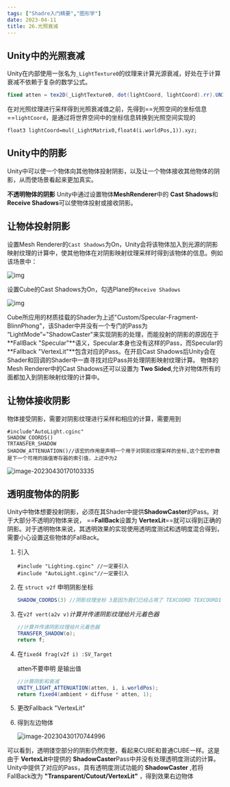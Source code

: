 ```yaml
---
tags: ["Shadre入门精要","图形学"]
date: 2023-04-11
title: 26.光照衰减 
---
```

## **Unity中的光照衰减**

Unity在内部使用一张名为`_LightTexture0`的纹理来计算光源衰减，好处在于计算衰减不依赖于复杂的数学公式。

```cs
fixed atten = tex2D(_LightTexture0, dot(lightCoord, lightCoord).rr).UNITY_ATTEN_CHANNEL;   
```

在对光照纹理进行采样得到光照衰减值之前，先得到==光照空间的坐标信息==`lightCoord`，是通过将世界空间中的坐标信息转换到光照空间实现的

```text
float3 lightCoord=mul(_LightMatrix0,float4(i.worldPos,1)).xyz; 
```

## **Unity中的阴影**

Unity中可以使一个物体向其他物体投射阴影，以及让一个物体接收其他物体的阴影，从而使场景看起来更加真实。

**不透明物体的阴影**
Unity中通过设置物体**MeshRenderer**中的 **Cast Shadows**和 **Receive Shadows**可以使物体投射或接收阴影。

## **让物体投射阴影**

设置Mesh Renderer的`Cast Shadows`为On，Unity会将该物体加入到光源的阴影映射纹理的计算中，使其他物体在对阴影映射纹理采样时得到该物体的信息。例如该场景中：

![img](/images/posts/v2-eaa7fa651bae33d56120346de7b950e6_720w.webp)

设置Cube的Cast Shadows为On，勾选Plane的`Receive Shadows`

![img](/images/posts/v2-6e21e7febcde67d2cf34cafe88f8c0d7_720w.png)

Cube所应用的材质挂载的Shader为上述"Custom/Specular-Fragment-BlinnPhong"，该Shader中并没有一个专门的Pass为 “LightMode”="ShadowCaster"来实现阴影的处理，而能投射的阴影的原因在于 **FallBack "Specular"**语义，Specular本身也没有这样的Pass，而Specular的 **Fallback "VertexLit"**包含对应的Pass。在开启Cast Shadows后Unity会在Shader和回调的Shader中一直寻找对应Pass并处理阴影映射纹理计算。
物体的Mesh Renderer中的Cast Shadows还可以设置为 **Two Sided**,允许对物体所有的面都加入到阴影映射纹理的计算中。

## **让物体接收阴影**

物体接受阴影，需要对阴影纹理进行采样和相应的计算，需要用到

```
#include"AutoLight.cginc"
SHADOW_COORDS()
TRTANSFER_SHADOW
SHADOW_ATTENUATION()//该宏的作用是声明一个用于对阴影纹理采样的坐标,这个宏的参数是下一个可用的插值寄存器的索引值，上述中为2
```

![image-20230430170103335](/images/posts/image-20230430170103335.png)

## **透明度物体的阴影**

Unity中物体想要投射阴影，必须在其Shader中提供**ShadowCaster**的Pass。对于大部分不透明的物体来说， ==**FallBack**设置为 **VertexLit**==就可以得到正确的阴影。对于透明物体来说，其透明效果的实现使用透明度测试和透明度混合得到，需要小心设置这些物体的FallBack。

1. 引入

   ```传送\
   #include "Lighting.cginc" //一定要引入
   #include "AutoLight.cginc"//一定要引入
   ```

2. 在 `struct v2f` 申明阴影坐标

   ```cs
   SHADOW_COORDS(3) //阴影纹理坐标 3是因为我们已经占用了 TEXCOORD TEXCOORD1 TEXCOORD2 这意味阴影纹理坐标占用了 TEXCOORD4
   ```

3. 在`v2f vert(a2v v)`*计算并传递阴影纹理给片元着色器*

   ```cs
   //计算并传递阴影纹理给片元着色器
   TRANSFER_SHADOW(o);
   return f;
   ```

4. 在`fixed4 frag(v2f i) :SV_Target`

   atten不要申明 是输出值

   ```cs
   //计算阴影和衰减
   UNITY_LIGHT_ATTENUATION(atten, i, i.worldPos);
   return fixed4(ambient + diffuse * atten, 1);
   ```

5. 更改Fallback "VertexLit"

6. 得到左边物体

   ![image-20230430170744996](/images/posts/image-20230430170744996.png)

可以看到，透明镂空部分的阴影仍然完整，看起来CUBE和普通CUBE一样。这是由于 **VertexLit**中提供的 **ShadowCaster**Pass中并没有处理透明度测试的计算。
Unity中提供了对应的Pass，具有透明度测试功能的 **ShadowCaster** ,若将FallBack改为 **"Transparent/Cutout/VertexLit"** ，得到效果右边物体


